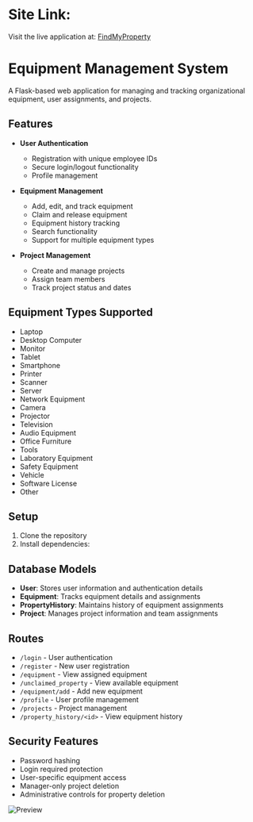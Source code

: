 # Site Link:

Visit the live application at: [FindMyProperty](https://findmyproperty.onrender.com)


# Equipment Management System

A Flask-based web application for managing and tracking organizational equipment, user assignments, and projects.

## Features

- **User Authentication**
  - Registration with unique employee IDs
  - Secure login/logout functionality
  - Profile management

- **Equipment Management**
  - Add, edit, and track equipment
  - Claim and release equipment
  - Equipment history tracking
  - Search functionality
  - Support for multiple equipment types

- **Project Management**
  - Create and manage projects
  - Assign team members
  - Track project status and dates

## Equipment Types Supported

- Laptop
- Desktop Computer
- Monitor
- Tablet
- Smartphone
- Printer
- Scanner
- Server
- Network Equipment
- Camera
- Projector
- Television
- Audio Equipment
- Office Furniture
- Tools
- Laboratory Equipment
- Safety Equipment
- Vehicle
- Software License
- Other

## Setup

1. Clone the repository
2. Install dependencies:


## Database Models

- **User**: Stores user information and authentication details
- **Equipment**: Tracks equipment details and assignments
- **PropertyHistory**: Maintains history of equipment assignments
- **Project**: Manages project information and team assignments

## Routes

- `/login` - User authentication
- `/register` - New user registration
- `/equipment` - View assigned equipment
- `/unclaimed_property` - View available equipment
- `/equipment/add` - Add new equipment
- `/profile` - User profile management
- `/projects` - Project management
- `/property_history/<id>` - View equipment history

## Security Features

- Password hashing
- Login required protection
- User-specific equipment access
- Manager-only project deletion
- Administrative controls for property deletion





![Preview](https://ew.com/thmb/cLwaBYBbGcj0Ukk_EnBAUkcTVYM=/1500x0/filters:no_upscale():max_bytes(150000):strip_icc()/Adele-Munich-090124-7bf08a36f28d48b8a5027bbdd41b02d2.jpg)



